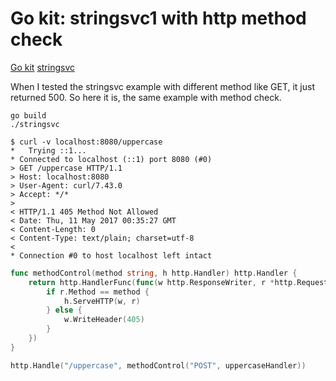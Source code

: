 # Go kit: stringsvc1 with http method check

[Go kit](https://gokit.io)
[stringsvc](https://gokit.io/examples/stringsvc.html)

When I tested the stringsvc example with different method like GET, it just returned 500.
So here it is, the same example with method check.

```
go build
./stringsvc
```

```
$ curl -v localhost:8080/uppercase
*   Trying ::1...
* Connected to localhost (::1) port 8080 (#0)
> GET /uppercase HTTP/1.1
> Host: localhost:8080
> User-Agent: curl/7.43.0
> Accept: */*
>
< HTTP/1.1 405 Method Not Allowed
< Date: Thu, 11 May 2017 00:35:27 GMT
< Content-Length: 0
< Content-Type: text/plain; charset=utf-8
<
* Connection #0 to host localhost left intact
```

```go
func methodControl(method string, h http.Handler) http.Handler {
	return http.HandlerFunc(func(w http.ResponseWriter, r *http.Request) {
		if r.Method == method {
			h.ServeHTTP(w, r)
		} else {
			w.WriteHeader(405)
		}
	})
}
```

```go
http.Handle("/uppercase", methodControl("POST", uppercaseHandler))
```
